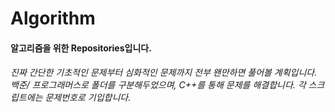 # Algorithm

#### 알고리즘을 위한 Repositories입니다. 

###### 진짜 간단한 기초적인 문제부터 심화적인 문제까지 전부 왠만하면 풀어볼 계획입니다. 백준/ 프로그래머스로 폴더를 구분해두었으며, C++를 통해 문제를 해결합니다. 각 스크립트에는 문제번호로 기입합니다.

